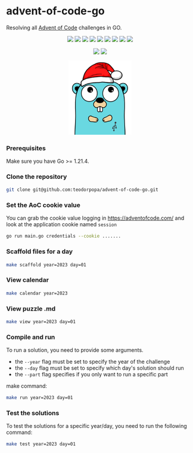 # advent-of-code-go

Resolving all [Advent of Code](https://adventofcode.com/) challenges in GO.

<div align="center">

![](https://img.shields.io/badge/2015-21_days-blue)
![](https://img.shields.io/badge/2016-0_days-red)
![](https://img.shields.io/badge/2017-0_days-red)
![](https://img.shields.io/badge/2018-0_days-red)
![](https://img.shields.io/badge/2019-0_days-red)
![](https://img.shields.io/badge/2020-0_days-red)
![](https://img.shields.io/badge/2021-0_days-red)
![](https://img.shields.io/badge/2022-0_days-red)
![](https://img.shields.io/badge/2023-25_days-blue)

![](https://img.shields.io/badge/days%20completed-46-green)
![](https://img.shields.io/github/last-commit/teodorpopa/advent-of-code-go/main)

<img src="./assets/gopher.png" width="170" />

</div>

### Prerequisites

Make sure you have Go >= 1.21.4.

### Clone the repository

```sh
git clone git@github.com:teodorpopa/advent-of-code-go.git
```

### Set the AoC cookie value

You can grab the cookie value logging in https://adventofcode.com/ and look at the application cookie named `session`

```sh
go run main.go credentials --cookie .......
```

### Scaffold files for a day

```sh
make scaffold year=2023 day=01
```

### View calendar

```sh
make calendar year=2023
```

### View puzzle .md

```sh
make view year=2023 day=01
```

### Compile and run

To run a solution, you need to provide some arguments.
* the `--year` flag must be set to specify the year of the challenge
* the `--day` flag must be set to specify which day's solution should run
* the `--part` flag specifies if you only want to run a specific part

make command:

```sh
make run year=2023 day=01
```

### Test the solutions

To test the solutions for a specific year/day, you need to run the following command:

```sh
make test year=2023 day=01
```